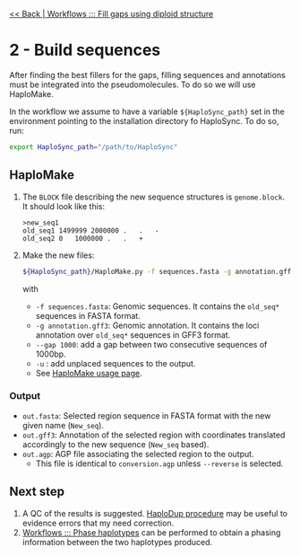 [<< Back | Workflows ::: Fill gaps using diploid structure](fill_and_make.md)

# 2 - Build sequences

After finding the best fillers for the gaps, filling sequences and annotations must be integrated into the pseudomolecules. To do so we will use HaploMake.

In the workflow we assume to have a variable `${HaploSync_path}` set in the environment pointing to the installation directory fo HaploSync. To do so, run:

```bash
export HaploSync_path="/path/to/HaploSync"
```

## HaploMake

1. The `BLOCK` file describing the new sequence structures is `genome.block`. It should look like this:

   ```
   >new_seq1
   old_seq1	1499999	2000000	.	.	-
   old_seq2	0	1000000	.	.	+
   ```

2. Make the new files:

   ```bash
   ${HaploSync_path}/HaploMake.py -f sequences.fasta -g annotation.gff3 -s genome.block --gap 1000 --format BLOCK
   ```

   with

   * `-f sequences.fasta`: Genomic sequences. It contains the `old_seq*`  sequences in FASTA format.
   * `-g annotation.gff3`: Genomic annotation. It contains the loci annotation over `old_seq*` sequences in GFF3 format.
   * `--gap 1000`: add a gap between two consecutive sequences of 1000bp.
   * `-u` : add unplaced sequences to the output.
   * See [HaploMake usage page](../Usage/HaploMake_usage.md).

### Output

* `out.fasta`: Selected region sequence in FASTA format with the new given name (`New_seq`).
* `out.gff3`: Annotation of the selected region with coordinates translated accordingly to the new sequence (`New_seq` based).
* `out.agp`: AGP file associating the selected region to the output.
  * This file is identical to `conversion.agp` unless `--reverse` is selected.

## Next step

1. A QC of the results is suggested. [HaploDup procedure](generate_pseudomolecules.step_2.md) may be useful to evidence errors that my need correction.
2. [Workflows ::: Phase haplotypes](map_and_phase.md) can be performed to obtain a phasing information between the two haplotypes produced.
